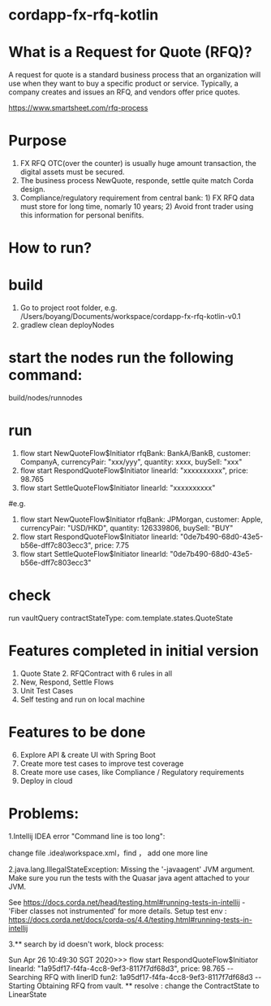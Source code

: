# **cordapp-fx-rfq-kotlin**

# What is a Request for Quote (RFQ)?
A request for quote is a standard business process that an organization will use when they want to buy a specific product or service. Typically, a company creates and issues an RFQ, and vendors offer price quotes. 

https://www.smartsheet.com/rfq-process

# Purpose
1. FX RFQ OTC(over the counter) is usually huge amount transaction, the digital assets must be secured. 
2. The business process NewQuote, responde, settle quite match Corda design.
3. Compliance/regulatory requirement from central bank: 1) FX RFQ data must store for long time, nomarly 10 years; 2) Avoid front trader using this information for personal benifits.


# How to run?
# build
1. Go to project root folder, e.g. /Users/boyang/Documents/workspace/cordapp-fx-rfq-kotlin-v0.1
2. gradlew clean deployNodes

# start the nodes run the following command: 
build/nodes/runnodes

# run
1. flow start NewQuoteFlow$Initiator rfqBank: BankA/BankB, customer: CompanyA, currencyPair: "xxx/yyy", quantity: xxxx, buySell: "xxx"
2. flow start RespondQuoteFlow$Initiator linearId: "xxxxxxxxxx", price: 98.765
3. flow start SettleQuoteFlow$Initiator linearId: "xxxxxxxxxx"

#e.g.
1. flow start NewQuoteFlow$Initiator rfqBank: JPMorgan, customer: Apple, currencyPair: "USD/HKD", quantity: 126339806, buySell: "BUY"
2. flow start RespondQuoteFlow$Initiator linearId: "0de7b490-68d0-43e5-b56e-dff7c803ecc3", price: 7.75
3. flow start SettleQuoteFlow$Initiator linearId: "0de7b490-68d0-43e5-b56e-dff7c803ecc3"

# check
run vaultQuery contractStateType: com.template.states.QuoteState

# Features completed in initial version
1. Quote State 2. RFQContract with 6 rules in all
3. New, Respond, Settle Flows
4. Unit Test Cases
5. Self testing and run on local machine

# Features to be done
6. Explore API & create UI with Spring Boot
7. Create more test cases to improve test coverage
8. Create more use cases, like Compliance / Regulatory requirements
9. Deploy in cloud

    
# Problems:
1.Intellij IDEA error "Command line is too long":

change file .idea\workspace.xml，find <component name="PropertiesComponent"> ， add one more line  <property name="dynamic.classpath" value="true" />

2.java.lang.IllegalStateException: Missing the '-javaagent' JVM argument. Make sure you run the tests with the Quasar java agent attached to your JVM.

  See https://docs.corda.net/head/testing.html#running-tests-in-intellij - 'Fiber classes not instrumented' for more details.
  Setup test env : https://docs.corda.net/docs/corda-os/4.4/testing.html#running-tests-in-intellij  

3.** search by id doesn't work, block process:

Sun Apr 26 10:49:30 SGT 2020>>> flow start RespondQuoteFlow$Initiator linearId: "1a95df17-f4fa-4cc8-9ef3-8117f7df68d3", price: 98.765
 -- Searching RFQ with linerID fun2: 1a95df17-f4fa-4cc8-9ef3-8117f7df68d3 --
Starting
Obtaining RFQ from vault.
** resolve : change the ContractState to LinearState

  
